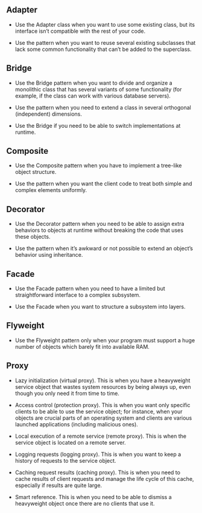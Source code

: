 ## Adapter

* Use the Adapter class when you want to use some existing class, but its interface isn’t compatible with the rest of your code.

* Use the pattern when you want to reuse several existing subclasses that lack some common functionality that can’t be added to the superclass.

## Bridge

* Use the Bridge pattern when you want to divide and organize a monolithic class that has several variants of some functionality (for example, if the class can work with various database servers).

* Use the pattern when you need to extend a class in several orthogonal (independent) dimensions.

* Use the Bridge if you need to be able to switch implementations at runtime.

## Composite

* Use the Composite pattern when you have to implement a tree-like object structure.

* Use the pattern when you want the client code to treat both simple and complex elements uniformly.

## Decorator

* Use the Decorator pattern when you need to be able to assign extra behaviors to objects at runtime without breaking the code that uses these objects.

* Use the pattern when it’s awkward or not possible to extend an object’s behavior using inheritance.

## Facade

* Use the Facade pattern when you need to have a limited but straightforward interface to a complex subsystem.

* Use the Facade when you want to structure a subsystem into layers.

## Flyweight

* Use the Flyweight pattern only when your program must support a huge number of objects which barely fit into available RAM.

## Proxy

*  Lazy initialization (virtual proxy). This is when you have a heavyweight service object that wastes system resources by being always up, even though you only need it from time to time.

* Access control (protection proxy). This is when you want only specific clients to be able to use the service object; for instance, when your objects are crucial parts of an operating system and clients are various launched applications (including malicious ones).

* Local execution of a remote service (remote proxy). This is when the service object is located on a remote server.

* Logging requests (logging proxy). This is when you want to keep a history of requests to the service object.

* Caching request results (caching proxy). This is when you need to cache results of client requests and manage the life cycle of this cache, especially if results are quite large.

* Smart reference. This is when you need to be able to dismiss a heavyweight object once there are no clients that use it.
